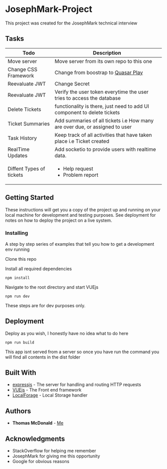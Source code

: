 # JosephMark-Project

This project was created for the JosephMark technical interview

## Tasks

| Todo             | Description                                                             |
|------------------|-------------------------------------------------------------------------|
| Move server      | Move server from its own repo to this one                               |
| Change CSS Framework | Change from boostrap to [Quasar Play](https://quasar-framework.org) |
| Reevaluate JWT   | Change Secret                                                           |
| Reevaluate JWT   | Verify the user token everytime the user tries to access the database   |
| Delete Tickets   | functionality is there, just need to add UI component to delete tickets |
| Ticket Summaries | Add summaries of all tickets i.e How many are over due, or assigned to user |
| Task History     | Keep track of all activities that have taken place i.e Ticket created |
| RealTime Updates | Add socketio to provide users with realtime data.                       |
| Diffent Types of tickets | <ul><li>Help request</li><li>Problem report</li></ul>    |


## Getting Started

These instructions will get you a copy of the project up and running on your local machine for development and testing purposes. See deployment for notes on how to deploy the project on a live system.

### Installing

A step by step series of examples that tell you how to get a development env running

Clone this repo

Install all required dependencies
```
npm install
```
Navigate to the root directory and start VUEjs 
```
npm run dev
```
These steps are for dev purposes only.

## Deployment

Deploy as you wish, I honestly have no idea what to do here
```
npm run build
```
This app isnt served from a server so once you have run the command you will find all contents in the dist folder


## Built With

- [expressjs](https://github.com/expressjs/express) - The server for handling and routing HTTP requests
- [VUEjs](https://vuejs.org/) - The Front end framework
- [LocalForage](https://github.com/localForage/localForage) - Local Storage handler



## Authors

* **Thomas McDonald** - [Me](http://thomasmcdonald.id.au)


## Acknowledgments

* StackOverflow for helping me remember
* JosephMark for giving me this opportunity
* Google for obvious reasons

